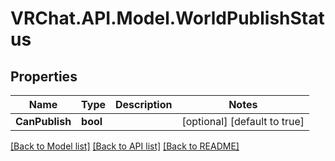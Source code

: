 # VRChat.API.Model.WorldPublishStatus

## Properties

Name | Type | Description | Notes
------------ | ------------- | ------------- | -------------
**CanPublish** | **bool** |  | [optional] [default to true]

[[Back to Model list]](../README.md#documentation-for-models) [[Back to API list]](../README.md#documentation-for-api-endpoints) [[Back to README]](../README.md)

